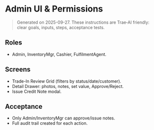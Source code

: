 # Admin UI & Permissions

> Generated on 2025-09-27. These instructions are Trae‑AI friendly: clear goals, inputs, steps, acceptance tests.


## Roles
- Admin, InventoryMgr, Cashier, FulfilmentAgent.

## Screens
- Trade-In Review Grid (filters by status/date/customer).
- Detail Drawer: photos, notes, set value, Approve/Reject.
- Issue Credit Note modal.

## Acceptance
- Only Admin/InventoryMgr can approve/issue notes.
- Full audit trail created for each action.
